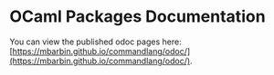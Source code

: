 # OCaml Packages Documentation

You can view the published odoc pages here: [https://mbarbin.github.io/commandlang/odoc/](https://mbarbin.github.io/commandlang/odoc/).
